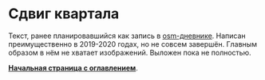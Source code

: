 # Сдвиг квартала

Текст, ранее планировавшийся как запись в [osm-дневнике](https://www.openstreetmap.org/user/Anton%20Khorev/diary). Написан преимущественно в 2019-2020 годах, но не совсем завершён. Главным образом в нём не хватает изображений. Выложен пока не полностью.

**[Начальная страница с оглавлением](https://antonkhorev.github.io/osm-block-shift/)**.
